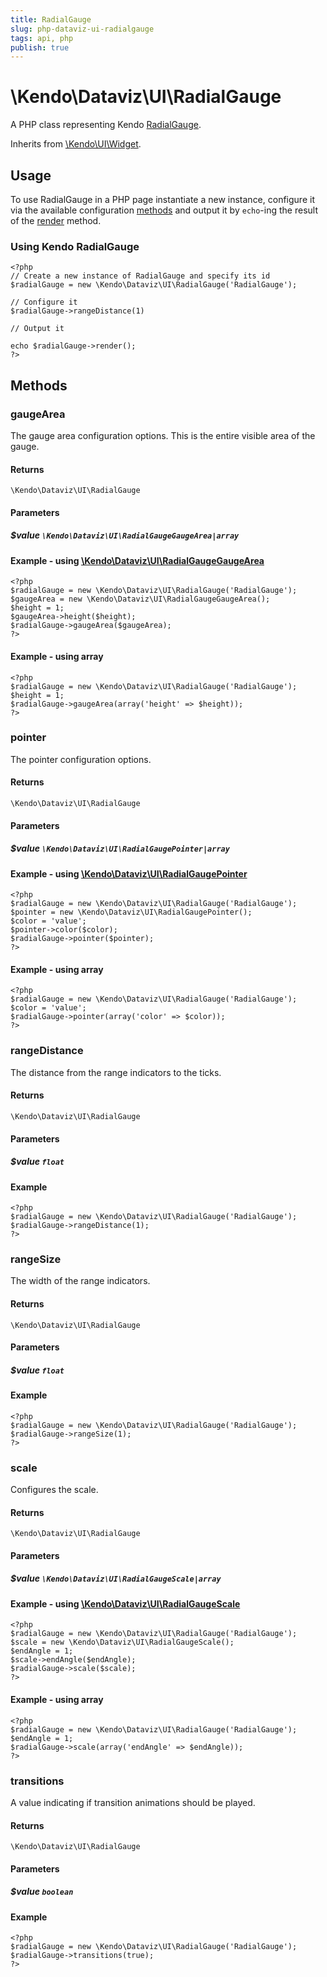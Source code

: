 ```yaml
---
title: RadialGauge
slug: php-dataviz-ui-radialgauge
tags: api, php
publish: true
---
```


# \Kendo\Dataviz\UI\RadialGauge

A PHP class representing Kendo [RadialGauge](/api/web/radialgauge).

Inherits from [\Kendo\UI\Widget](/api/wrappers/php/Kendo/UI/Widget).

## Usage

To use RadialGauge in a PHP page instantiate a new instance, configure it via the available
configuration [methods](#methods) and output it by `echo`-ing the result of the [render](/api/wrappers/php/Kendo/UI/Widget#render) method.

### Using Kendo RadialGauge

    <?php
    // Create a new instance of RadialGauge and specify its id
    $radialGauge = new \Kendo\Dataviz\UI\RadialGauge('RadialGauge');

    // Configure it
    $radialGauge->rangeDistance(1)

    // Output it

    echo $radialGauge->render();
    ?>


## Methods

### gaugeArea

The gauge area configuration options.
This is the entire visible area of the gauge.

#### Returns
`\Kendo\Dataviz\UI\RadialGauge`

#### Parameters

##### $value `\Kendo\Dataviz\UI\RadialGaugeGaugeArea|array`


#### Example - using [\Kendo\Dataviz\UI\RadialGaugeGaugeArea](/api/wrappers/php/Kendo/Dataviz/UI/RadialGaugeGaugeArea)
    <?php
    $radialGauge = new \Kendo\Dataviz\UI\RadialGauge('RadialGauge');
    $gaugeArea = new \Kendo\Dataviz\UI\RadialGaugeGaugeArea();
    $height = 1;
    $gaugeArea->height($height);
    $radialGauge->gaugeArea($gaugeArea);
    ?>

#### Example - using array

    <?php
    $radialGauge = new \Kendo\Dataviz\UI\RadialGauge('RadialGauge');
    $height = 1;
    $radialGauge->gaugeArea(array('height' => $height));
    ?>

### pointer

The pointer configuration options.

#### Returns
`\Kendo\Dataviz\UI\RadialGauge`

#### Parameters

##### $value `\Kendo\Dataviz\UI\RadialGaugePointer|array`


#### Example - using [\Kendo\Dataviz\UI\RadialGaugePointer](/api/wrappers/php/Kendo/Dataviz/UI/RadialGaugePointer)
    <?php
    $radialGauge = new \Kendo\Dataviz\UI\RadialGauge('RadialGauge');
    $pointer = new \Kendo\Dataviz\UI\RadialGaugePointer();
    $color = 'value';
    $pointer->color($color);
    $radialGauge->pointer($pointer);
    ?>

#### Example - using array

    <?php
    $radialGauge = new \Kendo\Dataviz\UI\RadialGauge('RadialGauge');
    $color = 'value';
    $radialGauge->pointer(array('color' => $color));
    ?>

### rangeDistance
The distance from the range indicators to the ticks.

#### Returns
`\Kendo\Dataviz\UI\RadialGauge`

#### Parameters

##### $value `float`



#### Example 
    <?php
    $radialGauge = new \Kendo\Dataviz\UI\RadialGauge('RadialGauge');
    $radialGauge->rangeDistance(1);
    ?>

### rangeSize
The width of the range indicators.

#### Returns
`\Kendo\Dataviz\UI\RadialGauge`

#### Parameters

##### $value `float`



#### Example 
    <?php
    $radialGauge = new \Kendo\Dataviz\UI\RadialGauge('RadialGauge');
    $radialGauge->rangeSize(1);
    ?>

### scale

Configures the scale.

#### Returns
`\Kendo\Dataviz\UI\RadialGauge`

#### Parameters

##### $value `\Kendo\Dataviz\UI\RadialGaugeScale|array`


#### Example - using [\Kendo\Dataviz\UI\RadialGaugeScale](/api/wrappers/php/Kendo/Dataviz/UI/RadialGaugeScale)
    <?php
    $radialGauge = new \Kendo\Dataviz\UI\RadialGauge('RadialGauge');
    $scale = new \Kendo\Dataviz\UI\RadialGaugeScale();
    $endAngle = 1;
    $scale->endAngle($endAngle);
    $radialGauge->scale($scale);
    ?>

#### Example - using array

    <?php
    $radialGauge = new \Kendo\Dataviz\UI\RadialGauge('RadialGauge');
    $endAngle = 1;
    $radialGauge->scale(array('endAngle' => $endAngle));
    ?>

### transitions
A value indicating if transition animations should be played.

#### Returns
`\Kendo\Dataviz\UI\RadialGauge`

#### Parameters

##### $value `boolean`



#### Example 
    <?php
    $radialGauge = new \Kendo\Dataviz\UI\RadialGauge('RadialGauge');
    $radialGauge->transitions(true);
    ?>


